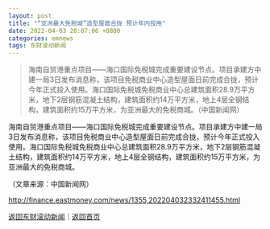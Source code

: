 ```yaml
---
layout: post
title: "“亚洲最大免税城”造型屋面合拢 预计年内投用"
date: 2022-04-03 20:07:06 +0800
categories: emnews
tags: 东财滚动新闻
---
```

> 海南自贸港重点项目——海口国际免税城完成重要建设节点。项目承建方中建一局3日发布消息称，该项目免税商业中心造型屋面日前完成合拢，预计今年正式投入使用。海口国际免税城免税商业中心总建筑面积28.9万平方米，地下2层钢筋混凝土结构，建筑面积约14万平方米，地上4层全钢结构，建筑面积约15万平方米，为亚洲最大的免税商城。（中国新闻网）

<p>海南自贸港重点项目——海口国际免税城完成重要建设节点。项目承建方中建一局3日发布消息称，该项目免税商业中心造型屋面日前完成合拢，预计今年正式投入使用。海口国际免税城免税商业中心总建筑面积28.9万平方米，地下2层钢筋混凝土结构，建筑面积约14万平方米，地上4层全钢结构，建筑面积约15万平方米，为亚洲最大的免税商城。</p><p class="em_media">（文章来源：中国新闻网）</p>

<http://finance.eastmoney.com/news/1355,202204032332411455.html>

[返回东财滚动新闻](//finews.withounder.com/emnews/)｜[返回首页](//finews.withounder.com/)